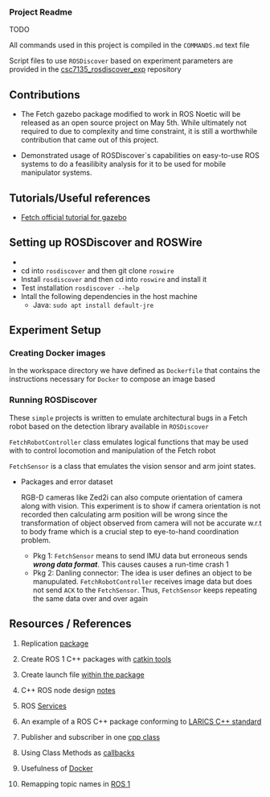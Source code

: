 ### Project Readme

TODO

All commands used in this project is compiled in the ```COMMANDS.md``` text file

Script files to use ```ROSDiscover``` based on experiment parameters are provided in the [csc7135_rosdiscover_exp](https://github.com/Mechazo11/csc7135_rosdiscover_exp.git) repository

## Contributions

* The Fetch gazebo package modified to work in ROS Noetic will be released as an open source project on May 5th. While ultimately not required to due to complexity and time constraint, it is still a worthwhile contribution that came out of this project.

* Demonstrated usage of ROSDiscover`s capabilities on easy-to-use ROS systems to do a feasilibity analysis for it to be used for mobile manipulator systems.


## Tutorials/Useful references
* [Fetch official tutorial for gazebo](https://docs.fetchrobotics.com/gazebo.html)


## Setting up ROSDiscover and ROSWire

* 
* cd into ```rosdiscover``` and then git clone ```roswire```
* Install ```rosdiscover``` and then cd into ```roswire``` and install it
* Test installation ```rosdiscover --help```
* Intall the following dependencies in the host machine
  * Java: ```sudo apt install default-jre```

## Experiment Setup

### Creating Docker images

In the workspace directory we have defined as ```Dockerfile``` that contains the instructions necessary for ```Docker```  to compose an image based  

### Running ROSDiscover
These ```simple``` projects is written to emulate architectural bugs in a Fetch robot based on the detection library available in ```ROSDiscover```

```FetchRobotController``` class emulates logical functions that may be used with to control locomotion and manipulation of the Fetch robot

```FetchSensor``` is a class that emulates the vision sensor and arm joint states.


* Packages and error dataset
  
  RGB-D cameras like Zed2i can also compute orientation of camera along with vision. This experiment is to show if camera orientation is not recorded then calculating arm position will be wrong since the transformation of object observed from camera will not be accurate w.r.t to body frame which is a crucial step to eye-to-hand coordination problem.
  
  * Pkg 1: ```FetchSensor``` means to send IMU data but erroneous sends ***wrong data format***. This causes causes a run-time crash
1
  * Pkg 2: Danling connector: The idea is user defines an object to be manupulated.
  ```FetchRobotController``` receives image data but does not send ```ACK``` to the ```FetchSensor```. Thus, ```FetchSensor``` keeps repeating the same data over and over again


## Resources / References
1. Replication [package](https://zenodo.org/records/5834633)

2. Create ROS 1 C++ packages with [catkin tools](https://catkin-tools.readthedocs.io/en/latest/quick_start.html)

3. Create launch file [within the package](https://automaticaddison.com/how-to-create-a-launch-file-in-ros-noetic/) 

4. C++ ROS node design [notes](https://nu-msr.github.io/navigation_site/lectures/node_structure.html)

5. ROS [Services](https://www.youtube.com/watch?v=_EtsntSAVKE)

6. An example of a ROS C++ package conforming to [LARICS C++ standard](https://github.com/larics/example_ros_cpp)

7. Publisher and subscriber in one [cpp class](https://answers.ros.org/question/59725/publishing-to-a-topic-via-subscriber-callback-function/?answer=59738?answer=59738#post-id-59738)

8. Using Class Methods as [callbacks](https://wiki.ros.org/roscpp_tutorials/Tutorials/UsingClassMethodsAsCallbacks)

9. Usefulness of [Docker](https://medium.com/@sepideh.92sh/how-docker-revolutionizes-application-development-a-comprehensive-guide-for-beginners-fc2d3e53eb31)

10. Remapping topic names in [ROS 1](https://roboticsbackend.com/ros-topic-remap-example/)